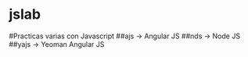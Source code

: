 # jslab
#Practicas varias con Javascript
##ajs -> Angular JS
##nds -> Node JS
##yajs -> Yeoman Angular JS